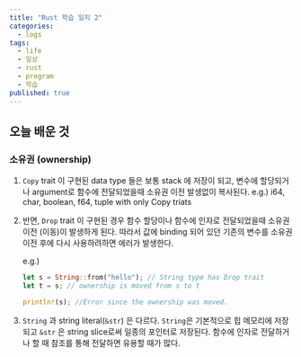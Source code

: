 ```yaml
---
title: "Rust 학습 일지 2"
categories:
  - logs
tags:
  - life
  - 일상
  - rust
  - program
  - 학습
published: true
---
```


## 오늘 배운 것

### 소유권 (ownership)

1. `Copy` trait 이 구현된 data type 들은 보통 stack 에 저장이 되고, 변수에 할당되거나  argument로 함수에 전달되었을때 소유권 이전 발생없이 복사된다. e.g.) i64, char, boolean, f64, tuple with only Copy triats
2. 반면, `Drop` trait 이 구현된 경우 함수 할당이나 함수에 인자로 전달되었을때 소유권 이전 (이동)이 발생하게 된다. 따라서 값에 binding 되어 있던 기존의 변수를 소유권 이전 후에 다시 사용하려하면 에러가 발생한다.

    e.g.)

    ``` rust
    let s = String::from("hello"); // String type has Drop trait
    let t = s; // ownership is moved from s to t

    println!(s); //Error since the ownership was moved.
    ```

3. `String` 과 string literal(`&str`) 은 다르다. `String`은 기본적으로 힙 메모리에 저장되고 `&str` 은 string slice로써 일종의 포인터로 저장된다. 함수에 인자로 전달하거나 할 때 참조를 통해 전달하면 유용할 때가 많다.